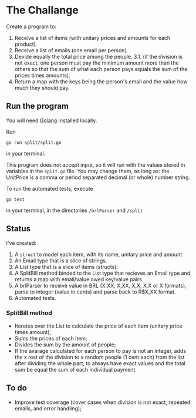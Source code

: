 # The Challange

Create a program to:

1. Receive a list of items (with unitary prices and amounts for each product).
2. Receive a list of emails (one email per person).
3. Devide equally the total price among the people.
3.1. (if the division is not exact, one person must pay the minimum amount more than the others so that the sum of what each person pays equals the sum of the prices times amounts).
4. Return a map with the keys being the person's email and the value how much they should pay.

## Run the program

You will need [Golang](https://go.dev/doc/install) installed locally.

Run

```shell
go run split/split.go
```

in your terminal.

This program does not accept input, so it will run with the values stored in variables in the `split.go` file. You may change them, as long as: the UnitPrice is a comma or period separated decimal (or whole) number string.

To run the automated tests, execute

```shell
go test
```

in your terminal, in the directories `/brlParser` and `/split`

## Status

I've created:

1. A `struct` to model each item, with its name, unitary price and amount
2. An Email type that is a slice of strings.
3. A List type that is a slice of items (structs).
4. A SplitBill method binded to the List type that recieves an Email type and returns a map with email/value owed key/value pairs.
5. A brlParser to receive value in BRL (X.XX, X,XX, X,X, X.X or X formats), parse to integer (value in cents) and parse back to R$X,XX format.
6. Automated tests.

### SplitBill method

* Iterates over the List to calculate the price of each item (unitary price times amount);
* Sums the prices of each item;
* Divides the sum by the amount of people;
* If the avarage calculated for each person to pay is not an integer, adds the x rest of the division to x random people (1 cent each) from the list after dividing the whole part, to always have exact values and the total sum be equal the sum of each individual payment.

## To do

* Improve test coverage (cover cases when division is not exact, repeated emails, and error handling);

